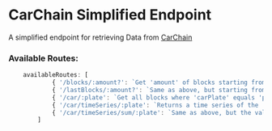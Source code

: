 # CarChain Simplified Endpoint
A simplified endpoint for retrieving Data from [CarChain](https://github.com/LRAbbade/PBFT)

### Available Routes:

```js
    availableRoutes: [
            { '/blocks/:amount?': `Get 'amount' of blocks starting from oldest. Default is 20.` },
            { '/lastBlocks/:amount?': `Same as above, but starting from latest` },
            { '/car/:plate': `Get all blocks where 'carPlate' equals 'plate'` },
            { '/car/timeSeries/:plate': `Returns a time series of the 'plate' car data` },
            { '/car/timeSeries/sum/:plate': `Same as above, but the values are aggregated in a sum` }
        ]
```
